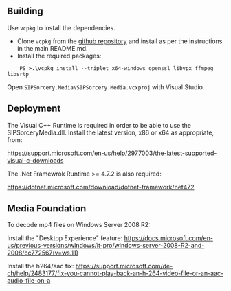 Building
---------------------

Use `vcpkg` to install the dependencies.

- Clone `vcpkg` from the [github repository](https://github.com/Microsoft/vcpkg) and install as per the instructions in the main README.md.
- Install the required packages:

```
    PS >.\vcpkg install --triplet x64-windows openssl libvpx ffmpeg libsrtp
```

Open `SIPSorcery.Media\SIPSorcery.Media.vcxproj` with Visual Studio.

Deployment
---------------------

The Visual C++ Runtime is required in order to be able to use the SIPSorceryMedia.dll. Install the latest version, x86 or x64 as appropriate, from:

https://support.microsoft.com/en-us/help/2977003/the-latest-supported-visual-c-downloads

The .Net Framewrok Runtime >= 4.7.2 is also required:

https://dotnet.microsoft.com/download/dotnet-framework/net472

Media Foundation
---------------------

To decode mp4 files on Windows Server 2008 R2:

Install the "Desktop Experience" feature: 
https://docs.microsoft.com/en-us/previous-versions/windows/it-pro/windows-server-2008-R2-and-2008/cc772567(v=ws.11)

Install the h264/aac fix:
https://support.microsoft.com/de-ch/help/2483177/fix-you-cannot-play-back-an-h-264-video-file-or-an-aac-audio-file-on-a